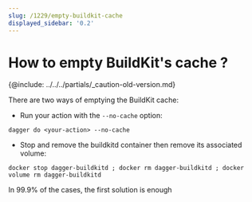 ```yaml
---
slug: /1229/empty-buildkit-cache
displayed_sidebar: '0.2'
---
```


# How to empty BuildKit's cache ?

{@include: ../../../partials/_caution-old-version.md}

There are two ways of emptying the BuildKit cache:

- Run your action with the `--no-cache` option:

```console
dagger do <your-action> --no-cache
```

- Stop and remove the buildkitd container then remove its associated volume:

```console
docker stop dagger-buildkitd ; docker rm dagger-buildkitd ; docker volume rm dagger-buildkitd
```

In 99.9% of the cases, the first solution is enough
